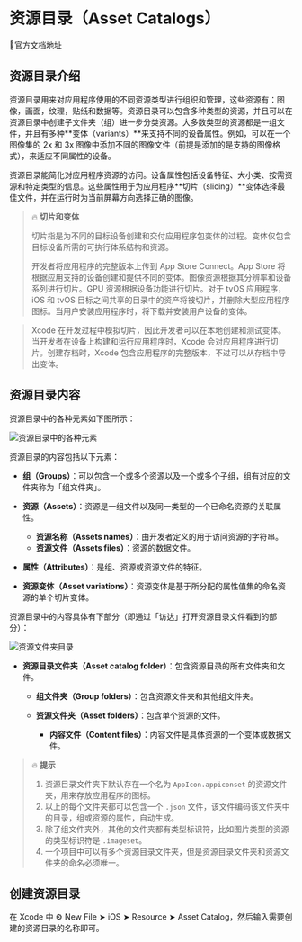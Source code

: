 # 资源目录（Asset Catalogs）

🍎[官方文档地址](https://developer.apple.com/library/archive/documentation/Xcode/Reference/xcode_ref-Asset_Catalog_Format/index.html#//apple_ref/doc/uid/TP40015170-CH18-SW1)

## 资源目录介绍

资源目录用来对应用程序使用的不同资源类型进行组织和管理，这些资源有：图像，画面，纹理，贴纸和数据等。资源目录可以包含多种类型的资源，并且可以在资源目录中创建子文件夹（组）进一步分类资源。大多数类型的资源都是一组文件，并且有多种**变体（variants）**来支持不同的设备属性。例如，可以在一个图像集的 2x 和 3x 图像中添加不同的图像文件（前提是添加的是支持的图像格式），来适应不同属性的设备。

资源目录能简化对应用程序资源的访问。设备属性包括设备特征、大小类、按需资源和特定类型的信息。这些属性用于为应用程序**切片（slicing）**变体选择最佳文件，并在运行时为当前屏幕方向选择正确的图像。

> 🔥 **切片和变体**
> 
> 切片指是为不同的目标设备创建和交付应用程序包变体的过程。变体仅包含目标设备所需的可执行体系结构和资源。
> 
> 开发者将应用程序的完整版本上传到 App Store Connect。App Store 将根据应用支持的设备创建和提供不同的变体。图像资源根据其分辨率和设备系列进行切片。GPU 资源根据设备功能进行切片。对于 tvOS 应用程序，iOS 和 tvOS 目标之间共享的目录中的资产将被切片，并删除大型应用程序图标。当用户安装应用程序时，将下载并安装用户设备的变体。

> Xcode 在开发过程中模拟切片，因此开发者可以在本地创建和测试变体。当开发者在设备上构建和运行应用程序时，Xcode 会对应用程序进行切片。创建存档时，Xcode 包含应用程序的完整版本，不过可以从存档中导出变体。

## 资源目录内容

资源目录中的各种元素如下图所示：

![资源目录中的各种元素](media/15508286997901/%E8%B5%84%E6%BA%90%E7%9B%AE%E5%BD%95%E4%B8%AD%E7%9A%84%E5%90%84%E7%A7%8D%E5%85%83%E7%B4%A0.png)

资源目录的内容包括以下元素：

- **组（Groups）**：可以包含一个或多个资源以及一个或多个子组，组有对应的文件夹称为「组文件夹」。
- **资源（Assets）**：资源是一组文件以及同一类型的一个已命名资源的关联属性。

    - **资源名称（Assets names）**：由开发者定义的用于访问资源的字符串。
    - **资源文件（Assets files）**：资源的数据文件。
    
- **属性（Attributes）**：是组、资源或资源文件的特征。
- **资源变体（Asset variations）**：资源变体是基于所分配的属性值集的命名资源的单个切片变体。

资源目录中的内容具体有下部分（即通过「访达」打开资源目录文件看到的部分）：

![资源文件夹目录](media/15508286997901/%E8%B5%84%E6%BA%90%E6%96%87%E4%BB%B6%E5%A4%B9%E7%9B%AE%E5%BD%95.png)

- **资源目录文件夹（Asset catalog folder）**：包含资源目录的所有文件夹和文件。

    - **组文件夹（Group folders）**：包含资源文件夹和其他组文件夹。
    - **资源文件夹（Asset folders）**：包含单个资源的文件。
    
        - **内容文件（Content files）**：内容文件是具体资源的一个变体或数据文件。
        
> 🔥 **提示**
>
> 1. 资源目录文件夹下默认存在一个名为 `AppIcon.appiconset` 的资源文件夹，用来存放应用程序的图标。
> 2. 以上的每个文件夹都可以包含一个 `.json` 文件，该文件编码该文件夹中的目录，组或资源的属性，自动生成。
> 3. 除了组文件夹外，其他的文件夹都有类型标识符，比如图片类型的资源的类型标识符是 `.imageset`。
> 4. 一个项目中可以有多个资源目录文件夹，但是资源目录文件夹和资源文件夹的命名必须唯一。

## 创建资源目录

在 Xcode 中 ⚙️ New File ➤ iOS ➤ Resource ➤ Asset Catalog，然后输入需要创建的资源目录的名称即可。
    





